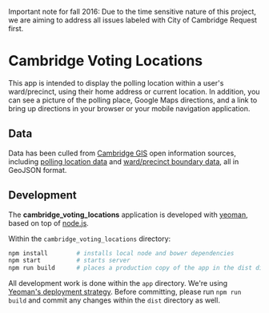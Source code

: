 Important note for fall 2016: Due to the time sensitive nature of this project, we are aiming to address all issues labeled with City of Cambridge Request first.

Cambridge Voting Locations
==========================

This app is intended to display the polling location within a user's ward/precinct, using their home address or current location. In addition, you can see a picture of the polling place, Google Maps directions, and a link to bring up directions in your browser or your mobile navigation application.

Data
----
Data has been culled from [Cambridge GIS](http://www.cambridgema.gov/GIS.aspx) open information sources, including [polling location data](https://github.com/codeforboston/cambridgegis_data/tree/master/Elections/Polling_Locations) and [ward/precinct boundary data](https://github.com/codeforboston/cambridgegis_data/tree/master/Elections/Wards_and__Precincts), all in GeoJSON format.

Development
-----------
The **cambridge_voting_locations** application is developed with [yeoman](http://yeoman.io/), based on top of [node.js](http://nodejs.org/).

Within the `cambridge_voting_locations` directory:
```sh
npm install        # installs local node and bower dependencies
npm start          # starts server
npm run build      # places a production copy of the app in the dist directory
```

All development work is done within the `app` directory. We're using [Yeoman's deployment strategy](http://yeoman.io/deployment.html). Before committing, please run `npm run build` and commit any changes within the `dist` directory as well.
